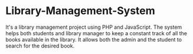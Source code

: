# Library-Management-System
It's a library management project using PHP and JavaScript. The system helps both students and library manager to keep a constant track of all the books available in the library. It allows both the admin and the student to search for the desired book.

